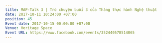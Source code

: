 ```yaml
---
title: MAP-Talk 3 | Trò chuyện buổi 3 của Tháng thực hành Nghệ thuật
date: 2017-10-11 10:24:00 +07:00
position: 45
Event date: 2017-10-15 00:00:00 +07:00
Venue: Heritage Space
Event URL: https://www.facebook.com/events/352440578514065
---
```


